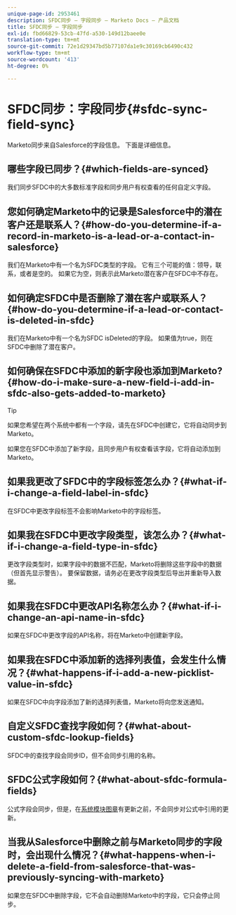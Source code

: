 ```yaml
---
unique-page-id: 2953461
description: SFDC同步 — 字段同步 — Marketo Docs — 产品文档
title: SFDC同步 — 字段同步
exl-id: fbd66829-53cb-47fd-a530-149d12baee0e
translation-type: tm+mt
source-git-commit: 72e1d29347bd5b77107da1e9c30169cb6490c432
workflow-type: tm+mt
source-wordcount: '413'
ht-degree: 0%

---
```


# SFDC同步：字段同步{#sfdc-sync-field-sync}

Marketo同步来自Salesforce的字段信息。 下面是详细信息。

## 哪些字段已同步？{#which-fields-are-synced}

我们同步SFDC中的大多数标准字段和同步用户有权查看的任何自定义字段。

## 您如何确定Marketo中的记录是Salesforce中的潜在客户还是联系人？{#how-do-you-determine-if-a-record-in-marketo-is-a-lead-or-a-contact-in-salesforce}

我们在Marketo中有一个名为SFDC类型的字段。 它有三个可能的值：领导，联系，或者是空的。 如果它为空，则表示此Marketo潜在客户在SFDC中不存在。

## 如何确定SFDC中是否删除了潜在客户或联系人？{#how-do-you-determine-if-a-lead-or-contact-is-deleted-in-sfdc}

我们在Marketo中有一个名为SFDC isDeleted的字段。 如果值为true，则在SFDC中删除了潜在客户。

## 如何确保在SFDC中添加的新字段也添加到Marketo?{#how-do-i-make-sure-a-new-field-i-add-in-sfdc-also-gets-added-to-marketo}

>[!TIP]
>
>如果您希望在两个系统中都有一个字段，请先在SFDC中创建它，它将自动同步到Marketo。

如果您在SFDC中添加了新字段，且同步用户有权查看该字段，它将自动添加到Marketo。

## 如果我更改了SFDC中的字段标签怎么办？{#what-if-i-change-a-field-label-in-sfdc}

在SFDC中更改字段标签不会影响Marketo中的字段标签。

## 如果我在SFDC中更改字段类型，该怎么办？{#what-if-i-change-a-field-type-in-sfdc}

更改字段类型时，如果字段中的数据不匹配，Marketo将删除这些字段中的数据（但首先显示警告）。 要保留数据，请务必在更改字段类型后导出并重新导入数据。

## 如果我在SFDC中更改API名称怎么办？{#what-if-i-change-an-api-name-in-sfdc}

如果在SFDC中更改字段的API名称，将在Marketo中创建新字段。

## 如果我在SFDC中添加新的选择列表值，会发生什么情况？{#what-happens-if-i-add-a-new-picklist-value-in-sfdc}

如果在SFDC中向字段添加了新的选择列表值，Marketo将向您发送通知。

## 自定义SFDC查找字段如何？{#what-about-custom-sfdc-lookup-fields}

SFDC中的查找字段会同步ID，但不会同步引用的名称。

## SFDC公式字段如何？{#what-about-sfdc-formula-fields}

公式字段会同步，但是，在[系统模块图章](https://help.salesforce.com/apex/HTViewSolution?id=000193203&amp;language=en_US)有更新之前，不会同步对公式中引用的更新。

## 当我从Salesforce中删除之前与Marketo同步的字段时，会出现什么情况？{#what-happens-when-i-delete-a-field-from-salesforce-that-was-previously-syncing-with-marketo}

如果您在SFDC中删除字段，它不会自动删除Marketo中的字段，它只会停止同步。
